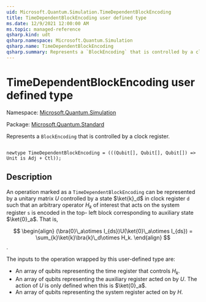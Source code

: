 ```yaml
---
uid: Microsoft.Quantum.Simulation.TimeDependentBlockEncoding
title: TimeDependentBlockEncoding user defined type
ms.date: 12/9/2021 12:00:00 AM
ms.topic: managed-reference
qsharp.kind: udt
qsharp.namespace: Microsoft.Quantum.Simulation
qsharp.name: TimeDependentBlockEncoding
qsharp.summary: Represents a `BlockEncoding` that is controlled by a clock register.
---
```


# TimeDependentBlockEncoding user defined type

Namespace: [Microsoft.Quantum.Simulation](xref:Microsoft.Quantum.Simulation)

Package: [Microsoft.Quantum.Standard](https://nuget.org/packages/Microsoft.Quantum.Standard)


Represents a `BlockEncoding` that is controlled by a clock register.

```qsharp

newtype TimeDependentBlockEncoding = (((Qubit[], Qubit[], Qubit[]) => Unit is Adj + Ctl));
```



## Description

An operation marked as a `TimeDependentBlockEncoding` can berepresented by a unitary matrix $U$ controlled by a state$\ket{k}_d$ in clock register `d` such that an arbitrary operator $H_k$ ofinterest that acts on the system register `s` is encoded in the top-left block corresponding to auxiliary state $\ket{0}_a$. That is,$$\begin{align}(\bra{0}\_a\otimes I_{ds})U(\ket{0}\_a\otimes I_{ds}) = \sum_{k}\ket{k}\bra{k}\_d\otimes H_k.\end{align}$$.The inputs to the operation wrapped by this user-defined type are:- An array of qubits representing the time register that controls $H_k$.- An array of qubits representing the auxiliary register acted on by $U$.  The action of $U$ is only defined when this is $\ket{0}_a$.- An array of qubits representing the system register acted on by $H$.